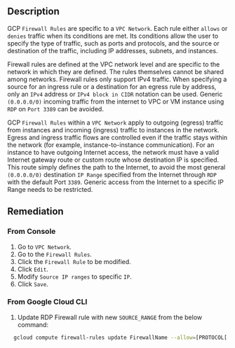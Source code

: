 ## Description

GCP `Firewall Rules` are specific to a `VPC Network`. Each rule either `allows` or `denies` traffic when its conditions are met. Its conditions allow the user to specify the type of traffic, such as ports and protocols, and the source or destination of the traffic, including IP addresses, subnets, and instances.

Firewall rules are defined at the VPC network level and are specific to the network in which they are defined. The rules themselves cannot be shared among networks. Firewall rules only support IPv4 traffic. When specifying a source for an ingress rule or a destination for an egress rule by address, only an `IPv4` address or `IPv4 block in CIDR` notation can be used. Generic `(0.0.0.0/0)` incoming traffic from the internet to VPC or VM instance using
`RDP` on `Port 3389` can be avoided.

GCP `Firewall Rules` within a `VPC Network` apply to outgoing (egress) traffic from instances and incoming (ingress) traffic to instances in the network. Egress and ingress traffic flows are controlled even if the traffic stays within the network (for example, instance-to-instance communication). For an instance to have outgoing Internet access, the network must have a valid Internet gateway route or custom route whose destination IP is specified. This route simply defines the path to the Internet, to avoid the most general `(0.0.0.0/0)` destination `IP Range` specified from the Internet through `RDP` with the default Port `3389`. Generic access from the Internet to a specific IP Range needs to be restricted.

## Remediation

### From Console

1. Go to `VPC Network`.
2. Go to the `Firewall Rules`.
3. Click the `Firewall Rule` to be modified.
4. Click `Edit`.
5. Modify `Source IP ranges` to specific `IP`.
6. Click `Save`.

### From Google Cloud CLI

1. Update RDP Firewall rule with new `SOURCE_RANGE` from the below command:

```bash
  gcloud compute firewall-rules update FirewallName --allow=[PROTOCOL[:PORT[- PORT]],...] --source-ranges=[CIDR_RANGE,...]
```
